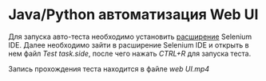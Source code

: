 # Java/Python автоматизация Web UI

Для запуска авто-теста необходимо установить [расширение](https://chromewebstore.google.com/detail/selenium-ide/mooikfkahbdckldjjndioackbalphokd?hl=ru&pli=1) Selenium IDE.
Далее необходимо зайти в расширение Selenium IDE и открыть в нем файл _Test task.side_, после чего нажать _CTRL+R_ для запуска теста.

Запись прохождения теста находится в файле _web UI.mp4_
